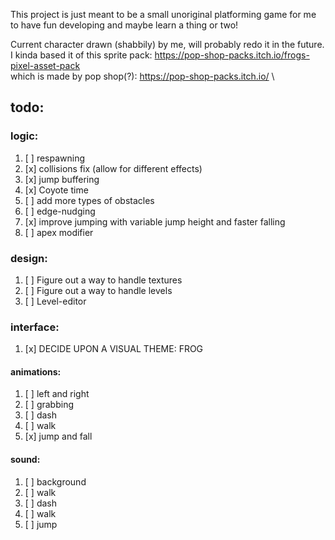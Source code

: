This project is just meant to be a small unoriginal platforming game
for me to have fun developing and maybe learn a thing or two! 


Current character drawn (shabbily) by me, will probably redo it in the future.\
I kinda based it of this sprite pack: https://pop-shop-packs.itch.io/frogs-pixel-asset-pack \
which is made by pop shop(?): https://pop-shop-packs.itch.io/ \

## todo:

### logic:
1. [ ] respawning
2. [x] collisions fix (allow for different effects)
3. [x] jump buffering
4. [x] Coyote time
5. [ ] add more types of obstacles
6. [ ] edge-nudging
7. [x] improve jumping with variable jump height and faster falling
8. [ ] apex modifier

### design:
1. [ ] Figure out a way to handle textures 
2. [ ] Figure out a way to handle levels
3. [ ] Level-editor

### interface:
1. [x] DECIDE UPON A VISUAL THEME: FROG

#### animations:
1. [ ] left and right        
2. [ ] grabbing             
3. [ ] dash                 
4. [ ] walk                    
5. [x] jump and fall    

#### sound:
1. [ ] background  
2. [ ] walk   
3. [ ] dash    
4. [ ] walk        
5. [ ] jump      
